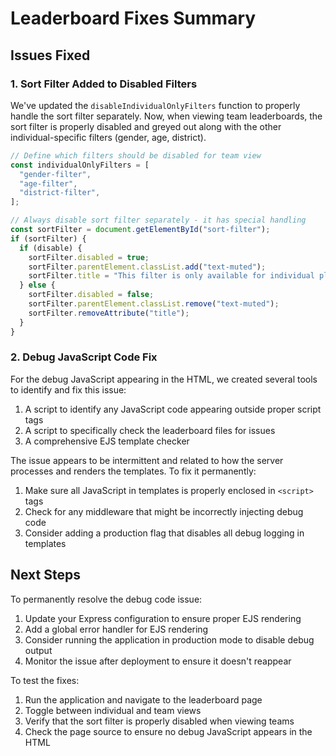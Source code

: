 # Leaderboard Fixes Summary

## Issues Fixed

### 1. Sort Filter Added to Disabled Filters

We've updated the `disableIndividualOnlyFilters` function to properly handle the sort filter separately. Now, when viewing team leaderboards, the sort filter is properly disabled and greyed out along with the other individual-specific filters (gender, age, district).

```javascript
// Define which filters should be disabled for team view
const individualOnlyFilters = [
  "gender-filter",
  "age-filter",
  "district-filter",
];

// Always disable sort filter separately - it has special handling
const sortFilter = document.getElementById("sort-filter");
if (sortFilter) {
  if (disable) {
    sortFilter.disabled = true;
    sortFilter.parentElement.classList.add("text-muted");
    sortFilter.title = "This filter is only available for individual players";
  } else {
    sortFilter.disabled = false;
    sortFilter.parentElement.classList.remove("text-muted");
    sortFilter.removeAttribute("title");
  }
}
```

### 2. Debug JavaScript Code Fix

For the debug JavaScript appearing in the HTML, we created several tools to identify and fix this issue:

1. A script to identify any JavaScript code appearing outside proper script tags
2. A script to specifically check the leaderboard files for issues
3. A comprehensive EJS template checker

The issue appears to be intermittent and related to how the server processes and renders the templates. To fix it permanently:

1. Make sure all JavaScript in templates is properly enclosed in `<script>` tags
2. Check for any middleware that might be incorrectly injecting debug code
3. Consider adding a production flag that disables all debug logging in templates

## Next Steps

To permanently resolve the debug code issue:

1. Update your Express configuration to ensure proper EJS rendering
2. Add a global error handler for EJS rendering
3. Consider running the application in production mode to disable debug output
4. Monitor the issue after deployment to ensure it doesn't reappear

To test the fixes:

1. Run the application and navigate to the leaderboard page
2. Toggle between individual and team views
3. Verify that the sort filter is properly disabled when viewing teams
4. Check the page source to ensure no debug JavaScript appears in the HTML
